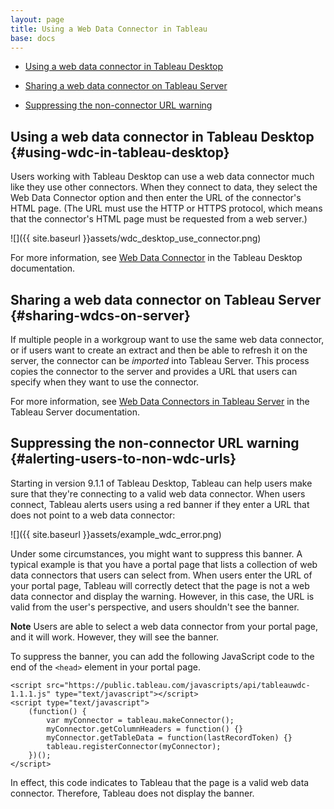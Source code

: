 ```yaml
---
layout: page
title: Using a Web Data Connector in Tableau
base: docs
---
```


-   [Using a web data connector in Tableau
    Desktop](#using-wdc-in-tableau-desktop)

-   [Sharing a web data connector on Tableau
    Server](#sharing-wdcs-on-server)

-   [Suppressing the non-connector URL
    warning](#alerting-users-to-non-wdc-urls)

Using a web data connector in Tableau Desktop {#using-wdc-in-tableau-desktop}
---------------------------------------------

Users working with Tableau Desktop can use a web data connector much
like they use other connectors. When they connect to data, they select
the <span class="ui">Web Data Connector</span> option and then enter the
URL of the connector's HTML page. (The URL must use the HTTP or HTTPS
protocol, which means that the connector's HTML page must be requested
from a web server.)

![]({{ site.baseurl }}assets/wdc_desktop_use_connector.png)

For more information, see [Web Data
Connector](http://onlinehelp.tableau.com/current/pro/online/windows/en-us/help.html#examples_web_data_connector.html)
in the Tableau Desktop documentation.

Sharing a web data connector on Tableau Server {#sharing-wdcs-on-server}
----------------------------------------------

If multiple people in a workgroup want to use the same web data
connector, or if users want to create an extract and then be able to
refresh it on the server, the connector can be *imported* into Tableau
Server. This process copies the connector to the server and provides a
URL that users can specify when they want to use the connector.

For more information, see [Web Data Connectors in Tableau
Server](http://onlinehelp.tableau.com/current/server/en-us/help.html#datasource_wdc.html)
in the Tableau Server documentation.

Suppressing the non-connector URL warning {#alerting-users-to-non-wdc-urls}
-----------------------------------------

Starting in version 9.1.1 of Tableau Desktop, Tableau can help users
make sure that they're connecting to a valid web data connector. When
users connect, Tableau alerts users using a red banner if they enter a
URL that does not point to a web data connector:

![]({{ site.baseurl }}assets/example_wdc_error.png)

Under some circumstances, you might want to suppress this banner. A
typical example is that you have a portal page that lists a collection
of web data connectors that users can select from. When users enter the
URL of your portal page, Tableau will correctly detect that the page is
not a web data connector and display the warning. However, in this case,
the URL is valid from the user's perspective, and users shouldn't see
the banner.

**Note** Users are able to select a web data connector from your portal
page, and it will work. However, they will see the banner.

To suppress the banner, you can add the following JavaScript code to the
end of the `<head>` element in your portal page.

    <script src="https://public.tableau.com/javascripts/api/tableauwdc-1.1.1.js" type="text/javascript"></script>
    <script type="text/javascript">
        (function() {
            var myConnector = tableau.makeConnector();
            myConnector.getColumnHeaders = function() {}
            myConnector.getTableData = function(lastRecordToken) {}
            tableau.registerConnector(myConnector);
        })();
    </script>

In effect, this code indicates to Tableau that the page is a valid web
data connector. Therefore, Tableau does not display the banner.
